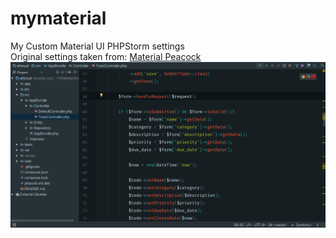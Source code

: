 # mymaterial
My Custom Material UI PHPStorm settings  
Original settings taken from: <a href="https://github.com/daylerees/material-peacock">Material Peacock</a>
[![Screenshot](Screenshot.png)](Screenshot.png)